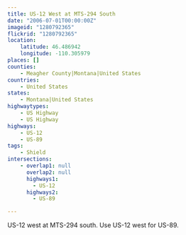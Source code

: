 ```yaml
---
title: US-12 West at MTS-294 South
date: "2006-07-01T00:00:00Z"
imageid: "1280792365"
flickrid: "1280792365"
location:
    latitude: 46.486942
    longitude: -110.305979
places: []
counties:
    - Meagher County|Montana|United States
countries:
    - United States
states:
    - Montana|United States
highwaytypes:
    - US Highway
    - US Highway
highways:
    - US-12
    - US-89
tags:
    - Shield
intersections:
    - overlap1: null
      overlap2: null
      highways1:
        - US-12
      highways2:
        - US-89

---
```

US-12 west at MTS-294 south.  Use US-12 west for US-89.